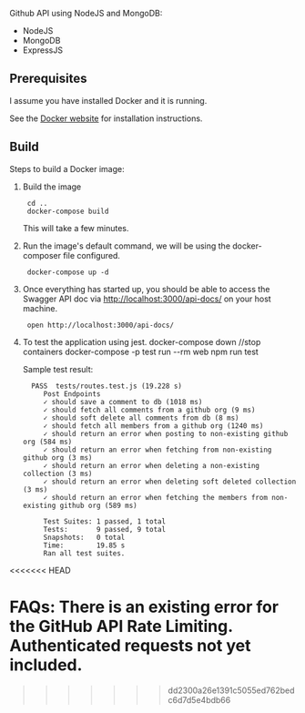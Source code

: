 Github API using NodeJS and MongoDB:

 * NodeJS
 * MongoDB
 * ExpressJS

Prerequisites
-----

I assume you have installed Docker and it is running.

See the [Docker website](http://www.docker.io/gettingstarted/#h_installation) for installation instructions.

Build
-----

Steps to build a Docker image:

1. Build the image

        cd ..
        docker-compose build

    This will take a few minutes.

2. Run the image's default command, we will be using the docker-composer file configured.

        docker-compose up -d

3. Once everything has started up, you should be able to access the Swagger API doc via [http://localhost:3000/api-docs/](http://localhost:3000/api-docs/) on your host machine.

        open http://localhost:3000/api-docs/

4. To test the application using jest.
         docker-compose down //stop containers
         docker-compose -p test run --rm web npm run test

   Sample test result:
   
         PASS  tests/routes.test.js (19.228 s)
            Post Endpoints
            ✓ should save a comment to db (1018 ms)
            ✓ should fetch all comments from a github org (9 ms)
            ✓ should soft delete all comments from db (8 ms)
            ✓ should fetch all members from a github org (1240 ms)
            ✓ should return an error when posting to non-existing github org (584 ms)
            ✓ should return an error when fetching from non-existing github org (3 ms)
            ✓ should return an error when deleting a non-existing collection (3 ms)
            ✓ should return an error when deleting soft deleted collection (3 ms)
            ✓ should return an error when fetching the members from non-existing github org (589 ms)

            Test Suites: 1 passed, 1 total
            Tests:       9 passed, 9 total
            Snapshots:   0 total
            Time:        19.85 s
            Ran all test suites.
<<<<<<< HEAD

FAQs:
   There is an existing error for the GitHub API Rate Limiting. Authenticated requests not yet included.
=======
>>>>>>> dd2300a26e1391c5055ed762bedc6d7d5e4bdb66
